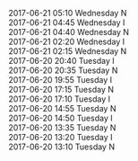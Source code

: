 2017-06-21 05:10 Wednesday  N  
2017-06-21 04:45 Wednesday  I  
2017-06-21 04:40 Wednesday  N  
2017-06-21 02:20 Wednesday  I  
2017-06-21 02:15 Wednesday  N  
2017-06-20 20:40 Tuesday  I  
2017-06-20 20:35 Tuesday  N  
2017-06-20 19:55 Tuesday  I  
2017-06-20 17:15 Tuesday  N  
2017-06-20 17:10 Tuesday  I  
2017-06-20 14:55 Tuesday  N  
2017-06-20 14:50 Tuesday  I  
2017-06-20 13:35 Tuesday  N  
2017-06-20 13:20 Tuesday  I  
2017-06-20 13:10 Tuesday  N  

